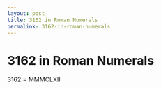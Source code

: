 ```yaml
---
layout: post
title: 3162 in Roman Numerals
permalink: 3162-in-roman-numerals
---
```


# 3162 in Roman Numerals

3162 = MMMCLXII
